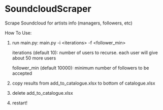 # SoundcloudScraper
Scrape Soundcloud for artists info (managers, followers, etc)

How To Use:
1. run main.py: main.py -i \<iterations\> -f \<follower_min\>

    iterations (default 10): number of users to recurse. each user will give about 50 more users
        
    follower_min (default 10000): minimum number of followers to be accepted
    
2. copy results from add_to_catalogue.xlsx to bottom of catalogue.xlsx
3. delete add_to_catalogue.xlsx
4. restart!